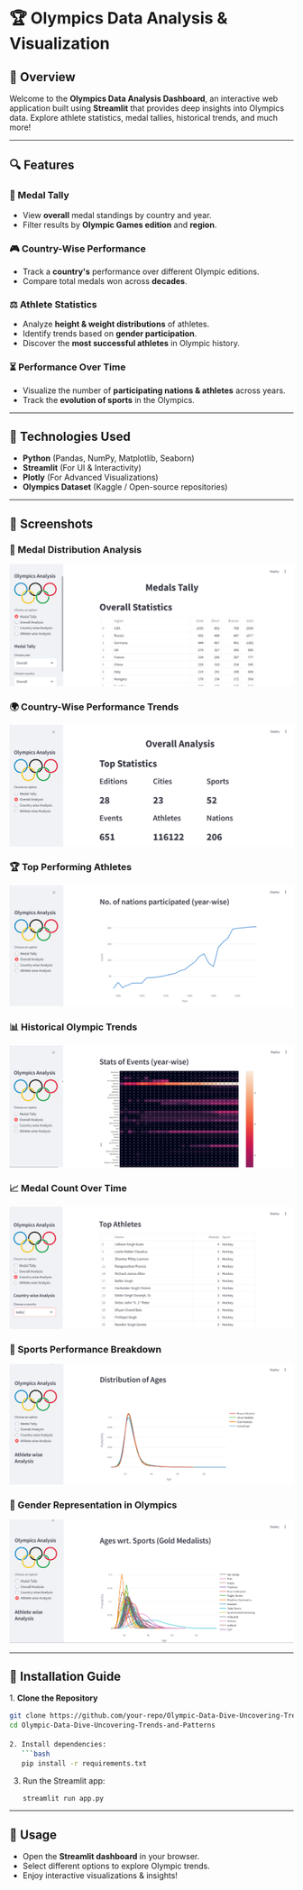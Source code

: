 # 🏆 Olympics Data Analysis & Visualization

## 📝 Overview
Welcome to the **Olympics Data Analysis Dashboard**, an interactive web application built using **Streamlit** that provides deep insights into Olympics data. Explore athlete statistics, medal tallies, historical trends, and much more!

---

## 🔍 Features
### 🏅 Medal Tally
- View **overall** medal standings by country and year.
- Filter results by **Olympic Games edition** and **region**.

### 🎮 Country-Wise Performance
- Track a **country's** performance over different Olympic editions.
- Compare total medals won across **decades**.

### ⚖️ Athlete Statistics
- Analyze **height & weight distributions** of athletes.
- Identify trends based on **gender participation**.
- Discover the **most successful athletes** in Olympic history.

### ⏳ Performance Over Time
- Visualize the number of **participating nations & athletes** across years.
- Track the **evolution of sports** in the Olympics.

---

## 🤝 Technologies Used
- **Python** (Pandas, NumPy, Matplotlib, Seaborn)
- **Streamlit** (For UI & Interactivity)
- **Plotly** (For Advanced Visualizations)
- **Olympics Dataset** (Kaggle / Open-source repositories)

---

## 📸 Screenshots  

### 🏅 Medal Distribution Analysis  
![Medal Distribution](Screesnshots/Screenshot%202025-03-16%20123213.png)  

### 🌍 Country-Wise Performance Trends  
![Country-Wise Trends](Screesnshots/Screenshot%202025-03-16%20123329.png)  

### 🏆 Top Performing Athletes  
![Top Athletes](Screesnshots/Screenshot%202025-03-16%20123344.png)  

### 📊 Historical Olympic Trends  
![Historical Trends](Screesnshots/Screenshot%202025-03-16%20123401.png)  

### 📈 Medal Count Over Time  
![Medal Count Over Time](Screesnshots/Screenshot%202025-03-16%20123459.png)  

### 🎯 Sports Performance Breakdown  
![Sports Performance](Screesnshots/Screenshot%202025-03-16%20123533.png)  

### 🚻 Gender Representation in Olympics  
![Gender Representation](Screesnshots/Screenshot%202025-03-16%20123546.png)  

---

## 🔧 Installation Guide  

1️. **Clone the Repository**  
```sh
git clone https://github.com/your-repo/Olympic-Data-Dive-Uncovering-Trends-and-Patterns.git
cd Olympic-Data-Dive-Uncovering-Trends-and-Patterns

2. Install dependencies:
   ```bash
   pip install -r requirements.txt
   ```
3. Run the Streamlit app:
   ```bash
   streamlit run app.py
   ```

---

## 🔄 Usage
- Open the **Streamlit dashboard** in your browser.
- Select different options to explore Olympic trends.
- Enjoy interactive visualizations & insights!



